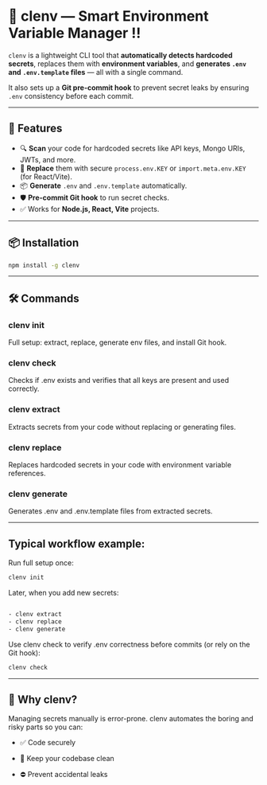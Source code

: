 # 🌿 clenv — Smart Environment Variable Manager !!

`clenv` is a lightweight CLI tool that **automatically detects hardcoded secrets**, replaces them with **environment variables**, and **generates `.env` and `.env.template` files** — all with a single command.

It also sets up a **Git pre-commit hook** to prevent secret leaks by ensuring `.env` consistency before each commit.

---

## 🚀 Features

- 🔍 **Scan** your code for hardcoded secrets like API keys, Mongo URIs, JWTs, and more.
- 🔁 **Replace** them with secure `process.env.KEY` or `import.meta.env.KEY` (for React/Vite).
- 📦 **Generate** `.env` and `.env.template` automatically.
- 🛡️ **Pre-commit Git hook** to run secret checks.
- ✅ Works for **Node.js, React, Vite** projects.

---

## 📦 Installation

```bash
npm install -g clenv
```
---

## 🛠️ Commands

  
### clenv init
 Full setup: extract, replace, generate env files, and install Git hook.

### clenv check
 Checks if .env exists and verifies that all keys are present and used correctly.

### clenv extract
 Extracts secrets from your code without replacing or generating files.

### clenv replace
Replaces hardcoded secrets in your code with environment variable references.

### clenv generate
 Generates .env and .env.template files from extracted secrets.

---

## Typical workflow example:

Run full setup once:

```bash
clenv init
```

Later, when you add new secrets:

```bash

- clenv extract
- clenv replace
- clenv generate
```

Use clenv check to verify .env correctness before commits (or rely on the Git hook):

```bash
clenv check
```
---

## 🧠 Why clenv?
Managing secrets manually is error-prone. clenv automates the boring and risky parts so you can:

- ✅ Code securely

- 🧼 Keep your codebase clean

- ⛔ Prevent accidental leaks


